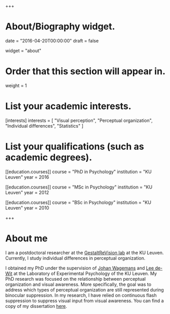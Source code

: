 +++
# About/Biography widget.

date = "2016-04-20T00:00:00"
draft = false

widget = "about"

# Order that this section will appear in.
weight = 1

# List your academic interests.
[interests]
  interests = [
    "Visual perception",
    "Perceptual organization",
    "Individual differences", 
    "Statistics"
  ]

# List your qualifications (such as academic degrees).
[[education.courses]]
  course = "PhD in Psychology"
  institution = "KU Leuven"
  year = 2016

[[education.courses]]
  course = "MSc in Psychology"
  institution = "KU Leuven"
  year = 2012

[[education.courses]]
  course = "BSc in Psychology"
  institution = "KU Leuven"
  year = 2010
 
+++

# About me

I am a postdoctoral researcher at the [GestaltReVision lab](http://www.gestaltrevision.be) at the KU Leuven. Currently, I study individual differences in perceptual organization. 

I obtained my PhD under the supervision of [Johan Wagemans](http://gestaltrevision.be/en/about-us/principal-investigator) and [Lee de-Wit](https://www.ice.cam.ac.uk/about-us/staff-profiles/tutor/dr-lee-de-wit) at the Laboratory of Experimental Psychology of the KU Leuven. My PhD research was focused on the relationship between perceptual organization and visual awareness. More specifically, the goal was to address which types of perceptual organization are still represented during binocular suppression. In my research, I have relied on continuous flash suppression to suppress visual input from visual awareness. You can find a copy of my dissertation [here](https://lirias.kuleuven.be/bitstream/123456789/539852/1/dissertation_pietermoors.pdf). 
